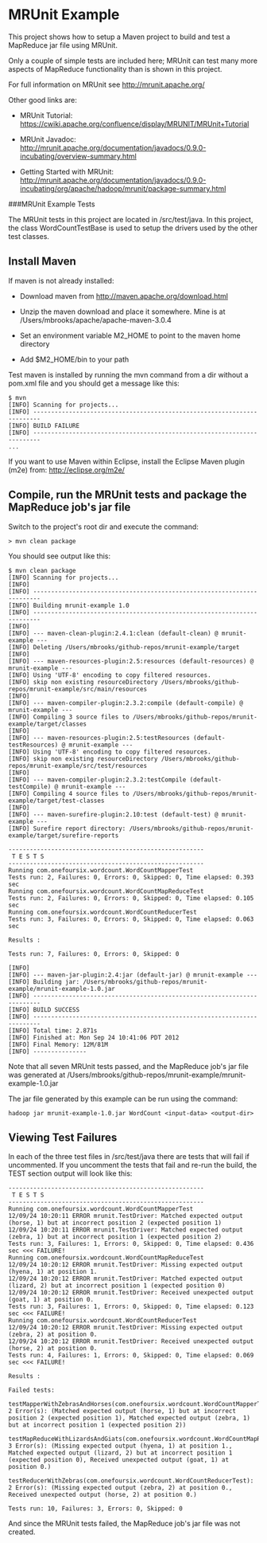 MRUnit Example
==============================

This project shows how to setup a Maven project to build and test a MapReduce jar file using MRUnit.  

Only a couple of simple tests are included here; MRUnit can test many more aspects of MapReduce functionality than is shown in this project.

For full information on MRUnit see http://mrunit.apache.org/

Other good links are:

* MRUnit Tutorial:	https://cwiki.apache.org/confluence/display/MRUNIT/MRUnit+Tutorial

* MRUnit Javadoc:	http://mrunit.apache.org/documentation/javadocs/0.9.0-incubating/overview-summary.html

* Getting Started with MRUnit: http://mrunit.apache.org/documentation/javadocs/0.9.0-incubating/org/apache/hadoop/mrunit/package-summary.html


###MRUnit Example Tests

The MRUnit tests in this project are located in /src/test/java. In this project, the class WordCountTestBase is used to setup the drivers used by the other test classes.



Install Maven
-------------
If maven is not already installed:

* Download maven from http://maven.apache.org/download.html

* Unzip the maven download and place it somewhere.  Mine is at /Users/mbrooks/apache/apache-maven-3.0.4

* Set an environment variable M2_HOME to point to the maven home directory

* Add $M2_HOME/bin to your path

Test maven is installed by running the mvn command from a dir without a pom.xml file and you should get a message like this:

	$ mvn
	[INFO] Scanning for projects...
	[INFO] ------------------------------------------------------------------------
	[INFO] BUILD FAILURE
	[INFO] ------------------------------------------------------------------------
	...
	
If you want to use Maven within Eclipse, install the Eclipse Maven plugin (m2e) from: 
     http://eclipse.org/m2e/



Compile, run the MRUnit tests and package the MapReduce job's jar file
----------------------------------------------------------------------

Switch to the project's root dir and execute the command: 

	> mvn clean package
	
You should see output like this:

	$ mvn clean package
	[INFO] Scanning for projects...
	[INFO]                                                                         
	[INFO] ------------------------------------------------------------------------
	[INFO] Building mrunit-example 1.0
	[INFO] ------------------------------------------------------------------------
	[INFO] 
	[INFO] --- maven-clean-plugin:2.4.1:clean (default-clean) @ mrunit-example ---
	[INFO] Deleting /Users/mbrooks/github-repos/mrunit-example/target
	[INFO] 
	[INFO] --- maven-resources-plugin:2.5:resources (default-resources) @ mrunit-example ---
	[INFO] Using 'UTF-8' encoding to copy filtered resources.
	[INFO] skip non existing resourceDirectory /Users/mbrooks/github-repos/mrunit-example/src/main/resources
	[INFO] 
	[INFO] --- maven-compiler-plugin:2.3.2:compile (default-compile) @ mrunit-example ---
	[INFO] Compiling 3 source files to /Users/mbrooks/github-repos/mrunit-example/target/classes
	[INFO] 
	[INFO] --- maven-resources-plugin:2.5:testResources (default-testResources) @ mrunit-example ---
	[INFO] Using 'UTF-8' encoding to copy filtered resources.
	[INFO] skip non existing resourceDirectory /Users/mbrooks/github-repos/mrunit-example/src/test/resources
	[INFO] 
	[INFO] --- maven-compiler-plugin:2.3.2:testCompile (default-testCompile) @ mrunit-example ---
	[INFO] Compiling 4 source files to /Users/mbrooks/github-repos/mrunit-example/target/test-classes
	[INFO] 
	[INFO] --- maven-surefire-plugin:2.10:test (default-test) @ mrunit-example ---
	[INFO] Surefire report directory: /Users/mbrooks/github-repos/mrunit-example/target/surefire-reports

	-------------------------------------------------------
	 T E S T S
	-------------------------------------------------------
	Running com.onefoursix.wordcount.WordCountMapperTest
	Tests run: 2, Failures: 0, Errors: 0, Skipped: 0, Time elapsed: 0.393 sec
	Running com.onefoursix.wordcount.WordCountMapReduceTest
	Tests run: 2, Failures: 0, Errors: 0, Skipped: 0, Time elapsed: 0.105 sec
	Running com.onefoursix.wordcount.WordCountReducerTest
	Tests run: 3, Failures: 0, Errors: 0, Skipped: 0, Time elapsed: 0.063 sec

	Results :

	Tests run: 7, Failures: 0, Errors: 0, Skipped: 0

	[INFO] 
	[INFO] --- maven-jar-plugin:2.4:jar (default-jar) @ mrunit-example ---
	[INFO] Building jar: /Users/mbrooks/github-repos/mrunit-example/mrunit-example-1.0.jar
	[INFO] ------------------------------------------------------------------------
	[INFO] BUILD SUCCESS
	[INFO] ------------------------------------------------------------------------
	[INFO] Total time: 2.871s
	[INFO] Finished at: Mon Sep 24 10:41:06 PDT 2012
	[INFO] Final Memory: 12M/81M
	[INFO] ---------------
	
Note that all seven MRUnit tests passed, and the MapReduce job's jar file was generated at /Users/mbrooks/github-repos/mrunit-example/mrunit-example-1.0.jar

The jar file generated by this example can be run using the command:

	hadoop jar mrunit-example-1.0.jar WordCount <input-data> <output-dir>


Viewing Test Failures
---------------------

In each of the three test files in /src/test/java there are tests that will fail if uncommented.  If you uncomment the tests that fail and re-run the build, the TEST section output will look like this:


	-------------------------------------------------------
	 T E S T S
	-------------------------------------------------------
	Running com.onefoursix.wordcount.WordCountMapperTest
	12/09/24 10:20:11 ERROR mrunit.TestDriver: Matched expected output (horse, 1) but at incorrect position 2 (expected position 1)
	12/09/24 10:20:11 ERROR mrunit.TestDriver: Matched expected output (zebra, 1) but at incorrect position 1 (expected position 2)
	Tests run: 3, Failures: 1, Errors: 0, Skipped: 0, Time elapsed: 0.436 sec <<< FAILURE!
	Running com.onefoursix.wordcount.WordCountMapReduceTest
	12/09/24 10:20:12 ERROR mrunit.TestDriver: Missing expected output (hyena, 1) at position 1.
	12/09/24 10:20:12 ERROR mrunit.TestDriver: Matched expected output (lizard, 2) but at incorrect position 1 (expected position 0)
	12/09/24 10:20:12 ERROR mrunit.TestDriver: Received unexpected output (goat, 1) at position 0.
	Tests run: 3, Failures: 1, Errors: 0, Skipped: 0, Time elapsed: 0.123 sec <<< FAILURE!
	Running com.onefoursix.wordcount.WordCountReducerTest
	12/09/24 10:20:12 ERROR mrunit.TestDriver: Missing expected output (zebra, 2) at position 0.
	12/09/24 10:20:12 ERROR mrunit.TestDriver: Received unexpected output (horse, 2) at position 0.
	Tests run: 4, Failures: 1, Errors: 0, Skipped: 0, Time elapsed: 0.069 sec <<< FAILURE!

	Results :

	Failed tests:   
	  testMapperWithZebrasAndHorses(com.onefoursix.wordcount.WordCountMapperTest): 2 Error(s): (Matched expected output (horse, 1) but at incorrect position 2 (expected position 1), Matched expected output (zebra, 1) but at incorrect position 1 (expected position 2))
	  testMapReduceWithLizardsAndGiats(com.onefoursix.wordcount.WordCountMapReduceTest): 3 Error(s): (Missing expected output (hyena, 1) at position 1., Matched expected output (lizard, 2) but at incorrect position 1 (expected position 0), Received unexpected output (goat, 1) at position 0.)
	  testReducerWithZebras(com.onefoursix.wordcount.WordCountReducerTest): 2 Error(s): (Missing expected output (zebra, 2) at position 0., Received unexpected output (horse, 2) at position 0.)

	Tests run: 10, Failures: 3, Errors: 0, Skipped: 0


And since the MRUnit tests failed, the MapReduce job's jar file was not created.


